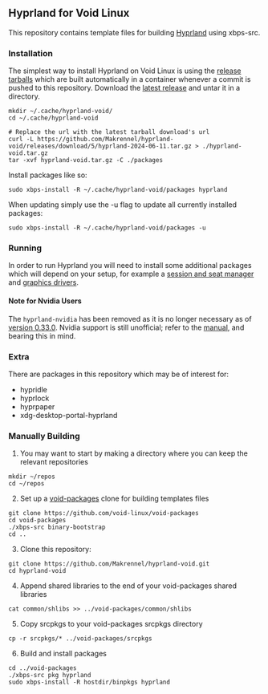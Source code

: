 ## Hyprland for Void Linux

This repository contains template files for building [Hyprland](https://github.com/hyprwm/Hyprland) using xbps-src.

### Installation

The simplest way to install Hyprland on Void Linux is using the [release tarballs](https://github.com/Makrennel/hyprland-void/releases) which are built automatically in a container whenever a commit is pushed to this repository. Download the [latest release](https://github.com/Makrennel/hyprland-void/releases/latest) and untar it in a directory.

```
mkdir ~/.cache/hyprland-void/
cd ~/.cache/hyprland-void

# Replace the url with the latest tarball download's url
curl -L https://github.com/Makrennel/hyprland-void/releases/download/5/hyprland-2024-06-11.tar.gz > ./hyprland-void.tar.gz
tar -xvf hyprland-void.tar.gz -C ./packages
```

Install packages like so:

```
sudo xbps-install -R ~/.cache/hyprland-void/packages hyprland
```

When updating simply use the -u flag to update all currently installed packages:

```
sudo xbps-install -R ~/.cache/hyprland-void/packages -u
```

### Running

In order to run Hyprland you will need to install some additional packages which will depend on your setup, for example a [session and seat manager](https://docs.voidlinux.org/config/session-management.html) and [graphics drivers](https://docs.voidlinux.org/config/graphical-session/graphics-drivers/index.html).

#### Note for Nvidia Users

The `hyprland-nvidia` has been removed as it is no longer necessary as of [version 0.33.0](https://github.com/hyprwm/Hyprland/releases/tag/v0.33.0). Nvidia support is still unofficial; refer to the [manual](https://wiki.hyprland.org/hyprland-wiki/pages/Nvidia/), and bearing this in mind.

### Extra
There are packages in this repository which may be of interest for:

- hypridle
- hyprlock
- hyprpaper
- xdg-desktop-portal-hyprland


### Manually Building

1) You may want to start by making a directory where you can keep the relevant repositories

```
mkdir ~/repos
cd ~/repos
```

2) Set up a [void-packages](https://github.com/void-linux/void-packages) clone for building templates files

```
git clone https://github.com/void-linux/void-packages
cd void-packages
./xbps-src binary-bootstrap
cd ..
```

3) Clone this repository:

```
git clone https://github.com/Makrennel/hyprland-void.git
cd hyprland-void
```

4) Append shared libraries to the end of your void-packages shared libraries

```
cat common/shlibs >> ../void-packages/common/shlibs
```

5) Copy srcpkgs to your void-packages srcpkgs directory

```
cp -r srcpkgs/* ../void-packages/srcpkgs
```

6) Build and install packages

```
cd ../void-packages
./xbps-src pkg hyprland
sudo xbps-install -R hostdir/binpkgs hyprland
```

